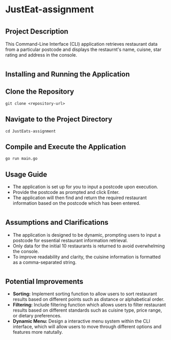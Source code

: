 # JustEat-assignment
#
## Project Description
This Command-Line Interface (CLI) application retrieves restaurant data from a particular postcode and displays the restaurnt's name, cuisne, star rating and address in the console.

#
## Installing and Running the Application

## Clone the Repository
`git clone <repository-url>`
## Navigate to the Project Directory
`cd JustEats-assignment`
## Compile and Execute the Application
`go run main.go`
## Usage Guide
- The application is set up for you to input a postcode upon execution.
- Provide the postcode as prompted and click Enter.
- The application will then find and return the required restaurant information based on the postcode which has been entered.

#
## Assumptions and Clarifications
- The application is designed to be dynamic, prompting users to input a postcode for essential restaurant information retrieval.
- Only data for the initial 10 restaurants is returned to avoid overwhelming the console.
- To improve readability and clarity, the cuisine information is formatted as a comma-separated string.
#
## Potential Improvements
- **Sorting:** Implement sorting function to allow users to sort restaurant results based on different points such as distance or alphabetical order.
- **Filtering:** Include filtering function which allows users to filter restaurant results based on different standards such as cuisine type, price range, or dietary preferences.
- **Dynamic Menu:** Design a interactive menu system within the CLI interface, which will allow users to move through different options and features more natutally.
